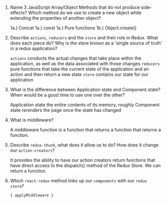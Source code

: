 1.  Name 3 JavaScript Array/Object Methods that do not produce side-effects? Which method do we use to create a new object while extending the properties of another object?

    1a.) Concat
    1a.) const
    1a.) Pure functions
    1b.) Object.create()

2.  Describe `actions`, `reducers` and the `store` and their role in Redux. What does each piece do? Why is the store known as a 'single source of truth' in a redux application?

    `actions`   conducts the actual changes that take place within the application, as well as the data associated with those changes
    `reducers`  pure functions that take the current state of the application and an action and then return a new state
    `store`     contains our state for our application

3.  What is the difference between Application state and Component state? When would be a good time to use one over the other?

    Application state       the entire contents of its memory, roughly
    Component state         rerenders the page once the state has changed

4.  What is middleware?

    A middleware function is a function that returns a function that returns a function.

5.  Describe `redux-thunk`, what does it allow us to do? How does it change our `action-creators`?

    It provides the ability to have our action creators return functions that have direct access to the dispatch() method of the Redux Store. We can return a function.

6.  Which `react-redux` method links up our `components` with our `redux store`?

    `{ applyMiddleware }`